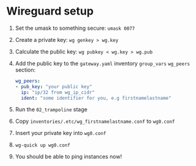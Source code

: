 # Wireguard setup

1. Set the umask to something secure: ``umask 0077``
2. Create a private key: ``wg genkey > wg.key``
3. Calculate the public key: ``wg pubkey < wg.key > wg.pub``
4. Add the public key to the ``gateway.yaml`` inventory ``group_vars`` ``wg_peers`` section:

   ```yaml
   wg_peers:
   - pub_key: "your public key"
     ip: "ip/32 from wg_ip_cidr"
     ident: "some identifier for you, e.g firstnamelastname"
   ```
5. Run the ``02_trampoline`` stage
6. Copy ``inventories/.etc/wg_firstnamelastname.conf`` to ``wg0.conf``
7. Insert your private key into ``wg0.conf``
8. ``wg-quick up wg0.conf``
9. You should be able to ping instances now!
